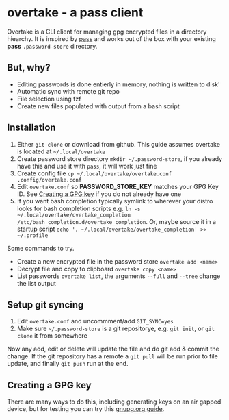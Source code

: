 # overtake - a pass client

Overtake is a CLI client for managing gpg encrypted files in a directory hiearchy. It is inspired by [pass](https://www.passwordstore.org/) and works out of the box with your existing **pass** `.password-store` directory.


## But, why?

- Editing passwords is done entierly in memory, nothing is written to disk'
- Automatic sync with remote git repo
- File selection using fzf
- Create new files populated with output from a bash script


## Installation

1. Either `git clone` or download from github. This guide assumes overtake is located at `~/.local/overtake`
2. Create password store directory `mkdir ~/.password-store`, if you already have this and use it with `pass`, it will work just fine
3. Create config file `cp ~/.local/overtake/overtake.conf .config/overtake.conf`
4. Edit `overtake.conf` so **PASSWORD_STORE_KEY** matches your GPG Key ID. See [Creating a GPG key](#CreatingAGPGKey) if you do not already have one
5. If you want bash completion typically symlink to wherever your distro looks for bash completion scripts e.g. `ln -s ~/.local/overtake/overtake_completion /etc/bash_completion.d/overtake_completion`. Or, maybe source it in a startup script `echo '. ~/.local/overtake/overtake_completion' >> ~/.profile`

Some commands to try.

- Create a new encrypted file in the password store `overtake add <name>`
- Decrypt file and copy to clipboard `overtake copy <name>`
- List passwords `overtake list`, the arguments `--full` and `--tree` change the list output


## Setup git syncing

1. Edit `overtake.conf` and uncommment/add `GIT_SYNC=yes`
2. Make sure `~/.password-store` is a git repositorye, e.g. `git init`, or `git clone` it from somewhere

Now any add, edit or delete will update the file and do git add & commit the change. If the git repository has a remote a `git pull` will be run prior to file update, and finally `git push` run at the end.

<a name="Creating a GPG key"></a>
## Creating a GPG key

There are many ways to do this, including generating keys on an air gapped device, but for testing you can try this [gnupg.org guide](https://www.gnupg.org/gph/en/manual/c14.html).











